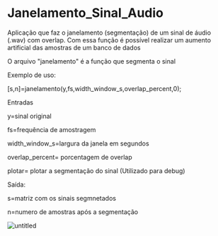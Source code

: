 # Janelamento_Sinal_Audio
Aplicação que faz o janelamento (segmentação) de um sinal de áudio (.wav) com overlap. Com essa função é possível realizar um aumento artificial das amostras de um banco de dados

O arquivo "janelamento" é a função que segmenta o sinal 

Exemplo de uso:

[s,n]=janelamento(y,fs,width_window_s,overlap_percent,0);

Entradas

y=sinal original

fs=frequência de amostragem 

width_window_s=largura da janela em segundos 

overlap_percent= porcentagem de overlap

plotar= plotar a segmentação do sinal (Utilizado para debug)


Saída:

s=matriz com os sinais segmnetados 

n=numero de amostras após a segmentação

![untitled](https://github.com/lucasTeoSan/Janelamento_Sinal_Audio/assets/34036704/4fd8178c-98ab-441b-99fc-71c27ea8dee2)
